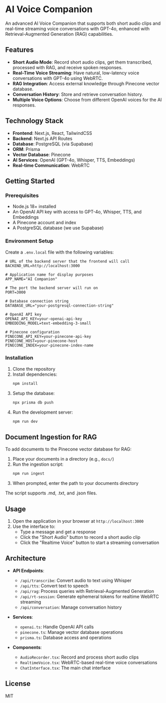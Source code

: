 # AI Voice Companion

An advanced AI Voice Companion that supports both short audio clips and real-time streaming voice conversations with GPT-4o, enhanced with Retrieval-Augmented Generation (RAG) capabilities.

## Features

- **Short Audio Mode**: Record short audio clips, get them transcribed, processed with RAG, and receive spoken responses.
- **Real-Time Voice Streaming**: Have natural, low-latency voice conversations with GPT-4o using WebRTC.
- **RAG Integration**: Access external knowledge through Pinecone vector database.
- **Conversation History**: Store and retrieve conversation history.
- **Multiple Voice Options**: Choose from different OpenAI voices for the AI responses.

## Technology Stack

- **Frontend**: Next.js, React, TailwindCSS
- **Backend**: Next.js API Routes
- **Database**: PostgreSQL (via Supabase)
- **ORM**: Prisma
- **Vector Database**: Pinecone
- **AI Services**: OpenAI (GPT-4o, Whisper, TTS, Embeddings)
- **Real-time Communication**: WebRTC

## Getting Started

### Prerequisites

- Node.js 18+ installed
- An OpenAI API key with access to GPT-4o, Whisper, TTS, and Embeddings
- A Pinecone account and index
- A PostgreSQL database (we use Supabase)

### Environment Setup

Create a `.env.local` file with the following variables:

```
# URL of the backend server that the frontend will call
BACKEND_URL=http://localhost:3000

# Application name for display purposes
APP_NAME="AI Companion"

# The port the backend server will run on
PORT=3000

# Database connection string
DATABASE_URL="your-postgresql-connection-string"

# OpenAI API key
OPENAI_API_KEY=your-openai-api-key
EMBEDDING_MODEL=text-embedding-3-small

# Pinecone configuration
PINECONE_API_KEY=your-pinecone-api-key
PINECONE_HOST=your-pinecone-host
PINECONE_INDEX=your-pinecone-index-name
```

### Installation

1. Clone the repository
2. Install dependencies:
   ```bash
   npm install
   ```
3. Setup the database:
   ```bash
   npx prisma db push
   ```
4. Run the development server:
   ```bash
   npm run dev
   ```

## Document Ingestion for RAG

To add documents to the Pinecone vector database for RAG:

1. Place your documents in a directory (e.g., `docs/`)
2. Run the ingestion script:
   ```bash
   npm run ingest
   ```
3. When prompted, enter the path to your documents directory

The script supports .md, .txt, and .json files.

## Usage

1. Open the application in your browser at `http://localhost:3000`
2. Use the interface to:
   - Type a message and get a response
   - Click the "Short Audio" button to record a short audio clip
   - Click the "Realtime Voice" button to start a streaming conversation

## Architecture

- **API Endpoints**:
  - `/api/transcribe`: Convert audio to text using Whisper
  - `/api/tts`: Convert text to speech
  - `/api/rag`: Process queries with Retrieval-Augmented Generation
  - `/api/rt-session`: Generate ephemeral tokens for realtime WebRTC streaming
  - `/api/conversation`: Manage conversation history

- **Services**:
  - `openai.ts`: Handle OpenAI API calls
  - `pinecone.ts`: Manage vector database operations
  - `prisma.ts`: Database access and operations

- **Components**:
  - `AudioRecorder.tsx`: Record and process short audio clips
  - `RealtimeVoice.tsx`: WebRTC-based real-time voice conversations
  - `ChatInterface.tsx`: The main chat interface

## License

MIT
